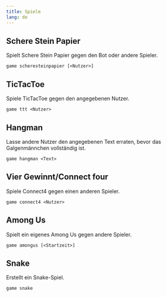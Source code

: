 ```yaml
---
title: Spiele
lang: de
---
```


## Schere Stein Papier

Spielt Schere Stein Papier gegen den Bot oder andere Spieler.

`game scheresteinpapier [<Nutzer>]`

## TicTacToe

Spiele TicTacToe gegen den angegebenen Nutzer.

`game ttt <Nutzer>`

## Hangman

Lasse andere Nutzer den angegebenen Text erraten, bevor das Galgenmännchen vollständig ist.

`game hangman <Text>`

## Vier Gewinnt/Connect four

Spiele Connect4 gegen einen anderen Spieler.

`game connect4 <Nutzer>`

## Among Us

Spielt ein eigenes Among Us gegen andere Spieler.

`game amongus [<Startzeit>]`

## Snake

Erstellt ein Snake-Spiel.

`game snake`
